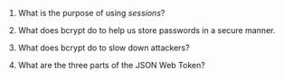 1. What is the purpose of using _sessions_?

1. What does bcrypt do to help us store passwords in a secure manner.

1. What does bcrypt do to slow down attackers?

1. What are the three parts of the JSON Web Token?
